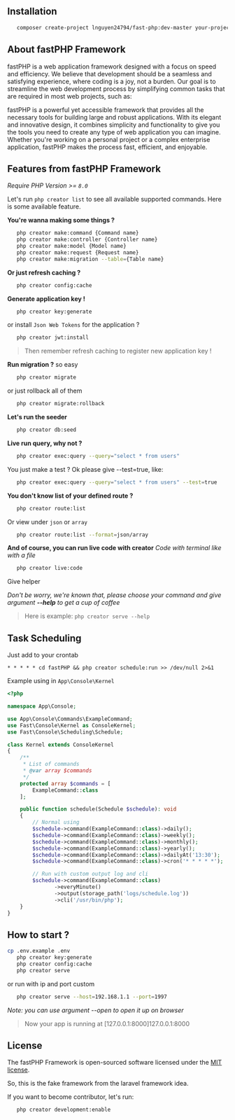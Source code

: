 ## Installation

```bash
   composer create-project lnguyen24794/fast-php:dev-master your-project-folder
```

## About fastPHP Framework

fastPHP is a web application framework designed with a focus on speed and efficiency. We believe that development should be a seamless and satisfying experience, where coding is a joy, not a burden. Our goal is to streamline the web development process by simplifying common tasks that are required in most web projects, such as:

fastPHP is a powerful yet accessible framework that provides all the necessary tools for building large and robust applications. With its elegant and innovative design, it combines simplicity and functionality to give you the tools you need to create any type of web application you can imagine. Whether you're working on a personal project or a complex enterprise application, fastPHP makes the process fast, efficient, and enjoyable.

## Features from fastPHP Framework

_Require PHP Version >= `8.0`_

Let's run `php creator list` to see all available supported commands. Here is some available feature.

**You're wanna making some things ?**

```bash
   php creator make:command {Command name}
   php creator make:controller {Controller name}
   php creator make:model {Model name}
   php creator make:request {Request name}
   php creator make:migration --table={Table name}
```

**Or just refresh caching ?**

```bash
   php creator config:cache
```

**Generate application key !**

```bash
   php creator key:generate
```

or install `Json Web Tokens` for the application ?

```bash
   php creator jwt:install
```

> Then remember refresh caching to register new application key !

**Run migration ?**
so easy

```bash
   php creator migrate
```

or just rollback all of them

```bash
   php creator migrate:rollback
```

**Let's run the seeder**

```bash
   php creator db:seed
```

**Live run query, why not ?**

```bash
   php creator exec:query --query="select * from users"
```

You just make a test ? Ok please give --test=true, like:

```bash
   php creator exec:query --query="select * from users" --test=true
```

**You don't know list of your defined route ?**

```bash
   php creator route:list
```

Or view under `json` or `array`

```bash
   php creator route:list --format=json/array
```

**And of course, you can run live code with creator**
_Code with terminal like with a file_

```bash
   php creator live:code
```

Give helper

_Don't be worry, we're known that, please choose your command and give argument **--help** to get a cup of coffee_

> Here is example: `php creator serve --help`

## Task Scheduling

Just add to your crontab

`* * * * * cd fastPHP && php creator schedule:run >> /dev/null 2>&1`

Example using in `App\Console\Kernel`

```php
<?php

namespace App\Console;

use App\Console\Commands\ExampleCommand;
use Fast\Console\Kernel as ConsoleKernel;
use Fast\Console\Scheduling\Schedule;

class Kernel extends ConsoleKernel
{
    /**
     * List of commands
     * @var array $commands
     */
    protected array $commands = [
        ExampleCommand::class
    ];

    public function schedule(Schedule $schedule): void
    {
        // Normal using
        $schedule->command(ExampleCommand::class)->daily();
        $schedule->command(ExampleCommand::class)->weekly();
        $schedule->command(ExampleCommand::class)->monthly();
        $schedule->command(ExampleCommand::class)->yearly();
        $schedule->command(ExampleCommand::class)->dailyAt('13:30');
        $schedule->command(ExampleCommand::class)->cron('* * * * *');

        // Run with custom output log and cli
        $schedule->command(ExampleCommand::class)
               ->everyMinute()
               ->output(storage_path('logs/schedule.log'))
               ->cli('/usr/bin/php');
    }
}
```

## How to start ?

```bash
cp .env.example .env
   php creator key:generate
   php creator config:cache
   php creator serve
```

or run with ip and port custom

```bash
   php creator serve --host=192.168.1.1 --port=1997
```

_Note: you can use argument --open to open it up on browser_

> Now your app is running at [127.0.0.1:8000]127.0.0.1:8000

## License

The fastPHP Framework is open-sourced software licensed under the [MIT license](http://opensource.org/licenses/MIT).

So, this is the fake framework from the laravel framework idea.

If you want to become contributor, let's run:

```bash
   php creator development:enable
```
